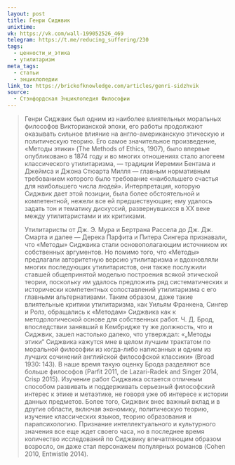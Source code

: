 ```yaml
---
layout: post
title: Генри Сиджвик
unixtime: 
vk: https://vk.com/wall-199052526_469
telegram: https://t.me/reducing_suffering/230
tags:
  - ценности_и_этика
  - утилитаризм
meta_tags:
  - статьи
  - энциклопедии
link_to: https://brickofknowledge.com/articles/genri-sidzhvik
source:
  - Стэнфордская Энциклопедия Философии
---
```

>Генри Сиджвик был одним из наиболее влиятельных моральных философов Викторианской эпохи, его работы продолжают оказывать сильное влияние на англо-американскую этическую и политическую теорию. Его самое значительное произведение, «Методы этики» (The Methods of Ethics, 1907), было впервые опубликовано в 1874 году и во многих отношениях стало апогеем классического утилитаризма, — традиции Иеремии Бентама и Джеймса и Джона Стюарта Милля — главным нормативным требованием которого было требование «наибольшего счастья для наибольшего числа людей». Интерпретация, которую Сиджвик дает этой позиции, была более обстоятельной и компетентной, нежели все ей предшествующие; ему удалось задать тон и тематику дискуссий, развернувшихся в XX веке между утилитаристами и их критиками.  
>
>Утилитаристы от Дж. Э. Мура и Бертрана Рассела до Дж. Дж. Смарта и далее — Дерека Парфита и Питера Сингера признавали, что «Методы» Сиджвика стали основополагающим источником их собственных аргументов. Но помимо того, что «Методы» предлагали авторитетную версию утилитаризма и вдохновляли многих последующих утилитаристов, они также послужили ставшей общепринятой моделью построения всякой этической теории, поскольку им удалось предложить ряд систематических и исторически компетентных сопоставлений утилитаризма с его главными альтернативами. Таким образом, даже такие влиятельные критики утилитаризма, как Уильям Франкена, Сингер и Ролз, обращались к «Методам» Сиджвика как к методологической основе для собственных работ. Ч. Д. Брод, впоследствии занявший в Кембридже ту же должность, что и Сиджвик, зашел настолько далеко, что утверждал: «„Методы этики“ Сиджвика кажутся мне в целом лучшим трактатом по моральной философии из когда-либо написанных и одним из лучших сочинений английской философской классики» (Broad 1930: 143). В наше время такую оценку Брода разделяют все больше философов (Parfit 2011, de Lazari-Radek and Singer 2014, Crisp 2015). Изучение работ Сиджвика остается отличным способом развивать и поддерживать серьезный философский интерес к этике и метаэтике, не говоря уже об интересе к истории данных предметов. Более того, Сиджвик внес важный вклад и в другие области, включая экономику, политическую теорию, изучение классических языков, теорию образования и парапсихологию. Признание интеллектуального и культурного значения все еще ждет своего часа, но в последнее время количество исследований по Сиджвику впечатляющим образом возросло, он даже стал персонажем популярных романов (Cohen 2010, Entwistle 2014).  
